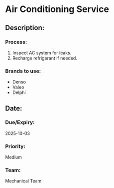 # Air Conditioning Service

## Description:

### Process:
1. Inspect AC system for leaks.
2. Recharge refrigerant if needed.

### Brands to use:
- Denso
- Valeo
- Delphi

## Date:

### Due/Expiry:
2025-10-03

### Priority:
Medium

### Team:
Mechanical Team
